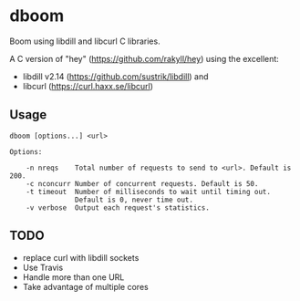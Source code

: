 # dboom
Boom using libdill and libcurl C libraries.

A C version of "hey" (https://github.com/rakyll/hey) using the excellent:

- libdill v2.14 (https://github.com/sustrik/libdill) and
- libcurl (https://curl.haxx.se/libcurl)

## Usage

	dboom [options...] <url>

	Options:

		-n nreqs    Total number of requests to send to <url>. Default is 200.
		-c nconcurr Number of concurrent requests. Default is 50.
		-t timeout  Number of milliseconds to wait until timing out.
		            Default is 0, never time out.
		-v verbose  Output each request's statistics.

## TODO
- replace curl with libdill sockets
- Use Travis
- Handle more than one URL
- Take advantage of multiple cores
